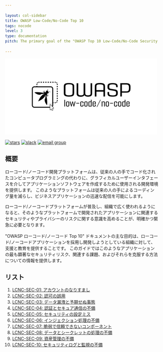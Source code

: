 ```yaml
---

layout: col-sidebar
title: OWASP Low-Code/No-Code Top 10
tags: nocode
level: 3
type: documentation
pitch: The primary goal of the "OWASP Top 10 Low-Code/No-Code Security Risks" document is to provide assistance and education for organizations looking to adopt and develop Low-Code/No-Code applications. The guide provides information about what are the most prominent security risks for such applications, the challenges involved, and how to overcome them.

---
```


<a href="https://owasp.org/www-project-top-10-low-code-no-code-security-risks/"><img src="assets/images/owasp-lcnc.png" alt="OWASP Top 10 for Low-Code/No-Code Apps" width="500" height="250" /></a>

[![stars](https://img.shields.io/github/stars/OWASP/www-project-top-10-low-code-no-code-security-risks?icon=github&style=social)](https://github.com/OWASP/www-project-top-10-low-code-no-code-security-risks)
[![slack](https://img.shields.io/badge/slack-nocode-purple?logo=slack)](https://owasp.slack.com/archives/C02C6RU6G10)
[![email group](https://img.shields.io/badge/group-nocode-red?logo=Gmail)](https://groups.google.com/g/owasp-no-code-low-code)

## 概要
ローコード/ノーコード開発プラットフォームは、従来の人の手でコード化されたコンピュータプログラミングの代わりに、グラフィカルユーザーインタフェースを介してアプリケーションソフトウェアを作成するために使用される開発環境を提供します。
このようなプラットフォームは従来の人の手によるコーディング量を減らし、ビジネスアプリケーションの迅速な配信を可能にします。

ローコード/ノーコードプラットフォームが普及し、組織で広く使われるようになると、そのようなプラットフォームで開発されたアプリケーションに関連するセキュリティやプライバシーのリスクに関する意識を高めることが、明確かつ緊急に必要となります。
<br>
<br>
"OWASP ローコード/ノーコード Top 10" ドキュメントの主な目的は、ローコード/ノーコードアプリケーションを採用し開発しようとしている組織に対して、支援と教育を提供することです。
このガイドではこのようなアプリケーションの最も顕著なセキュリティリスク、関連する課題、およびそれらを克服する方法についての情報を提供します。


## リスト

1. [LCNC-SEC-01: アカウントのなりすまし](content/2022/ja/LCNC-SEC-01-Account-Impersonation.md)
2. [LCNC-SEC-02: 認可の誤用](content/2022/ja/LCNC-SEC-02-Authorization-Misuse.md)
3. [LCNC-SEC-03: データ漏洩と予期せぬ事態](content/2022/ja/LCNC-SEC-03-Data-Leakage-and-Unexpected-Consequences.md)
4. [LCNC-SEC-04: 認証とセキュア通信の不備](content/2022/ja/LCNC-SEC-04-Authentication-and-Secure-Communication-Failures.md)
5. [LCNC-SEC-05: セキュリティの設定ミス](content/2022/ja/LCNC-SEC-05-Security-Misconfiguration.md)
6. [LCNC-SEC-06: インジェクション処理の不備](content/2022/ja/LCNC-SEC-06-Injection-Handling-Failures.md)
7. [LCNC-SEC-07: 脆弱で信頼できないコンポーネント](content/2022/ja/LCNC-SEC-07-Vulnerable-and-Untrusted-Components.md)
8. [LCNC-SEC-08: データとシークレットの処理の不備](content/2022/ja/LCNC-SEC-08-Data-and-Secret-Handling-Failures.md)
9. [LCNC-SEC-09: 資産管理の不備](content/2022/ja/LCNC-SEC-09-Asset-Management-Failures.md)
10. [LCNC-SEC-10: セキュリティログと監視の不備](content/2022/ja/LCNC-SEC-10-Security-Logging-and-Monitoring-Failures.md)
